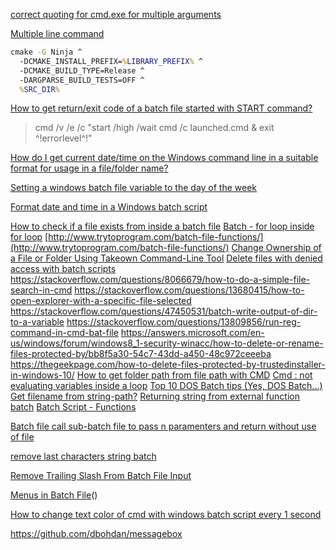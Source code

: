 [correct quoting for cmd.exe for multiple arguments](https://stackoverflow.com/questions/12891383/correct-quoting-for-cmd-exe-for-multiple-arguments)

[Multiple line command](https://github.com/zhihaoy/cpp-argparse-feedstock/blob/master/recipe/bld.bat)
```bat
cmake -G Ninja ^
  -DCMAKE_INSTALL_PREFIX=%LIBRARY_PREFIX% ^
  -DCMAKE_BUILD_TYPE=Release ^
  -DARGPARSE_BUILD_TESTS=OFF ^
  %SRC_DIR%
```

[How to get return/exit code of a batch file started with START command?](https://stackoverflow.com/questions/42597703/how-to-get-return-exit-code-of-a-batch-file-started-with-start-command)
> cmd /v /e /c "start /high /wait cmd /c launched.cmd & exit ^!errorlevel^!"

[How do I get current date/time on the Windows command line in a suitable format for usage in a file/folder name?](https://stackoverflow.com/questions/203090/how-do-i-get-current-date-time-on-the-windows-command-line-in-a-suitable-format)

[Setting a windows batch file variable to the day of the week](https://stackoverflow.com/questions/11364147/setting-a-windows-batch-file-variable-to-the-day-of-the-week)

[Format date and time in a Windows batch script](https://stackoverflow.com/questions/1192476/format-date-and-time-in-a-windows-batch-script)

[How to check if a file exists from inside a batch file](https://stackoverflow.com/questions/4340350/how-to-check-if-a-file-exists-from-inside-a-batch-file)
[Batch - for loop inside for loop](https://stackoverflow.com/questions/23316289/batch-for-loop-inside-for-loop)
[http://www.trytoprogram.com/batch-file-functions/](http://www.trytoprogram.com/batch-file-functions/)
[Change Ownership of a File or Folder Using Takeown Command-Line Tool](https://www.winhelponline.com/blog/take-ownership-of-file-or-folder/)
[Delete files with denied access with batch scripts](https://www.tenforums.com/general-support/137910-question-delete-files-denied-access-batch-scripts.html)
https://stackoverflow.com/questions/8066679/how-to-do-a-simple-file-search-in-cmd
https://stackoverflow.com/questions/13680415/how-to-open-explorer-with-a-specific-file-selected
https://stackoverflow.com/questions/47450531/batch-write-output-of-dir-to-a-variable
https://stackoverflow.com/questions/13809856/run-reg-command-in-cmd-bat-file
https://answers.microsoft.com/en-us/windows/forum/windows8_1-security-winacc/how-to-delete-or-rename-files-protected-by/bb8f5a30-54c7-43dd-a450-48c972ceeeba
https://thegeekpage.com/how-to-delete-files-protected-by-trustedinstaller-in-windows-10/
[How to get folder path from file path with CMD](https://stackoverflow.com/questions/659647/how-to-get-folder-path-from-file-path-with-cmd)
[Cmd : not evaluating variables inside a loop](https://stackoverflow.com/questions/3987582/cmd-not-evaluating-variables-inside-a-loop)
[Top 10 DOS Batch tips (Yes, DOS Batch...)](https://weblogs.asp.net/jongalloway/top-10-dos-batch-tips-yes-dos-batch)
[Get filename from string-path?](https://stackoverflow.com/questions/10393248/get-filename-from-string-path)
[Returning string from external function batch](https://stackoverflow.com/questions/50304807/returning-string-from-external-function-batch)
[Batch Script - Functions](https://www.tutorialspoint.com/batch_script/batch_script_functions.htm)

[Batch file call sub-batch file to pass n paramenters and return without use of file](https://stackoverflow.com/questions/11481150/batch-file-call-sub-batch-file-to-pass-n-paramenters-and-return-without-use-of-f/25249059)

[remove last characters string batch](https://stackoverflow.com/questions/29503925/remove-last-characters-string-batch/29504048)

[Remove Trailing Slash From Batch File Input](https://stackoverflow.com/questions/2952401/remove-trailing-slash-from-batch-file-input/2952637)

[Menus in Batch File](https://stackoverflow.com/questions/19125913/menus-in-batch-file)()

[How to change text color of cmd with windows batch script every 1 second](https://stackoverflow.com/questions/12572718/how-to-change-text-color-of-cmd-with-windows-batch-script-every-1-second)

https://github.com/dbohdan/messagebox
